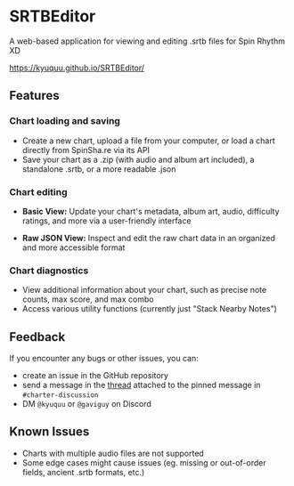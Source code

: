 # SRTBEditor
A web-based application for viewing and editing .srtb files for Spin Rhythm XD

https://kyuquu.github.io/SRTBEditor/

## Features

### Chart loading and saving
- Create a new chart, upload a file from your computer, or load a chart directly from SpinSha.re via its API
- Save your chart as a .zip (with audio and album art included), a standalone .srtb, or a more readable .json

### Chart editing
- **Basic View:** Update your chart's metadata, album art, audio, difficulty ratings, and more via a user-friendly interface

- **Raw JSON View:** Inspect and edit the raw chart data in an organized and more accessible format

### Chart diagnostics
- View additional information about your chart, such as precise note counts, max score, and max combo
- Access various utility functions (currently just "Stack Nearby Notes")

## Feedback
If you encounter any bugs or other issues, you can:
- create an issue in the GitHub repository
- send a message in the [thread](https://discord.com/channels/638508804505337867/1392735727837778013) attached to the pinned message in `#charter-discussion`
- DM `@kyuquu` or `@gaviguy` on Discord

## Known Issues
- Charts with multiple audio files are not supported
- Some edge cases might cause issues (eg. missing or out-of-order fields, ancient .srtb formats, etc.)